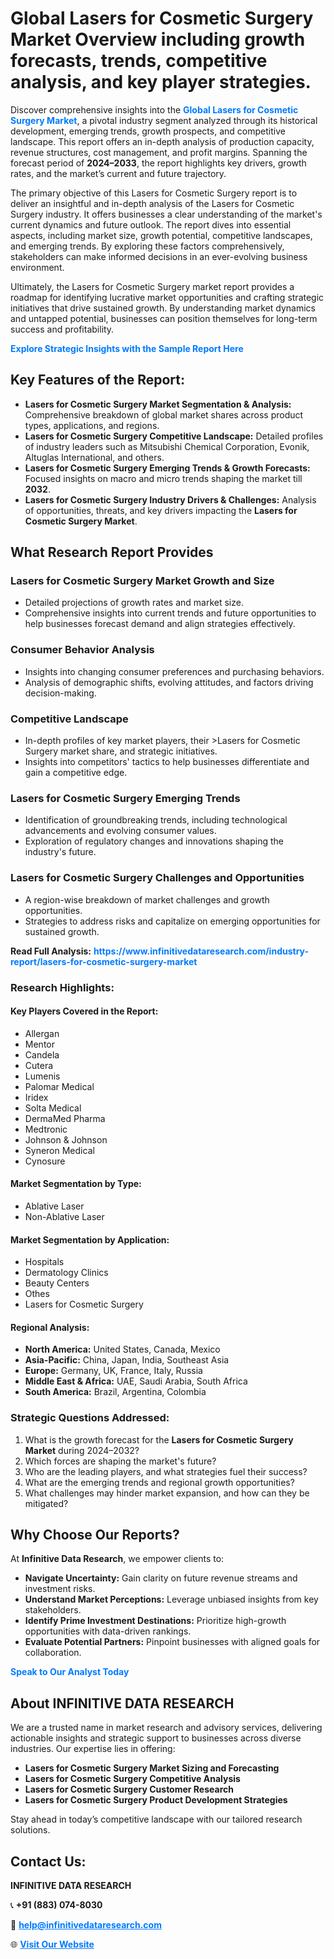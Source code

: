 <h1>Global Lasers for Cosmetic Surgery Market Overview including growth forecasts, trends, competitive analysis, and key player strategies.</h1>
<p>
Discover comprehensive insights into the 
<a href="https://www.infinitivedataresearch.com/industry-report/lasers-for-cosmetic-surgery-market" rel="dofollow" style="color: #007BFF; text-decoration: none;"><strong>Global Lasers for Cosmetic Surgery Market</strong></a>, a pivotal industry segment analyzed through its historical development, emerging trends, growth prospects, and competitive landscape. This report offers an in-depth analysis of production capacity, revenue structures, cost management, and profit margins. Spanning the forecast period of <strong>2024–2033</strong>, the report highlights key drivers, growth rates, and the market’s current and future trajectory.
</p>
<p>
The primary objective of this Lasers for Cosmetic Surgery report is to deliver an insightful and in-depth analysis of the Lasers for Cosmetic Surgery industry. It offers businesses a clear understanding of the market's current dynamics and future outlook. The report dives into essential aspects, including market size, growth potential, competitive landscapes, and emerging trends. By exploring these factors comprehensively, stakeholders can make informed decisions in an ever-evolving business environment.
</p>
<p>
Ultimately, the Lasers for Cosmetic Surgery market report provides a roadmap for identifying lucrative market opportunities and crafting strategic initiatives that drive sustained growth. By understanding market dynamics and untapped potential, businesses can position themselves for long-term success and profitability.
</p>
<p>
<a href="https://www.infinitivedataresearch.com/request-sample/reportId=103851" style="color: #007BFF; text-decoration: none;"><strong>Explore Strategic Insights with the Sample Report Here</strong></a>
</p>

<h2>Key Features of the Report:</h2>
<ul>
<li><strong>Lasers for Cosmetic Surgery Market Segmentation & Analysis:</strong> Comprehensive breakdown of global market shares across product types, applications, and regions.</li>
<li><strong>Lasers for Cosmetic Surgery Competitive Landscape:</strong> Detailed profiles of industry leaders such as Mitsubishi Chemical Corporation, Evonik, Altuglas International, and others.</li>
<li><strong>Lasers for Cosmetic Surgery Emerging Trends & Growth Forecasts:</strong> Focused insights on macro and micro trends shaping the market till <strong>2032</strong>.</li>
<li><strong>Lasers for Cosmetic Surgery Industry Drivers & Challenges:</strong> Analysis of opportunities, threats, and key drivers impacting the <strong>Lasers for Cosmetic Surgery Market</strong>.</li>
</ul>

<h2>What Research Report Provides</h2>
<h3>Lasers for Cosmetic Surgery Market Growth and Size</h3>
<ul>
<li>Detailed projections of growth rates and market size.</li>
<li>Comprehensive insights into current trends and future opportunities to help businesses forecast demand and align strategies effectively.</li>
</ul>

<h3>Consumer Behavior Analysis</h3>
<ul>
<li>Insights into changing consumer preferences and purchasing behaviors.</li>
<li>Analysis of demographic shifts, evolving attitudes, and factors driving decision-making.</li>
</ul>

<h3>Competitive Landscape</h3>
<ul>
<li>In-depth profiles of key market players, their >Lasers for Cosmetic Surgery market share, and strategic initiatives.</li>
<li>Insights into competitors' tactics to help businesses differentiate and gain a competitive edge.</li>
</ul>

<h3>Lasers for Cosmetic Surgery Emerging Trends</h3>
<ul>
<li>Identification of groundbreaking trends, including technological advancements and evolving consumer values.</li>
<li>Exploration of regulatory changes and innovations shaping the industry's future.</li>
</ul>

<h3>Lasers for Cosmetic Surgery Challenges and Opportunities</h3>
<ul>
<li>A region-wise breakdown of market challenges and growth opportunities.</li>
<li>Strategies to address risks and capitalize on emerging opportunities for sustained growth.</li>
</ul>
<p><strong>Read Full Analysis:</strong> <a href="https://www.infinitivedataresearch.com/industry-report/lasers-for-cosmetic-surgery-market" rel="dofollow" style="color: #007BFF; text-decoration: none;"><strong>https://www.infinitivedataresearch.com/industry-report/lasers-for-cosmetic-surgery-market</strong></a></p>
<h3>Research Highlights:</h3>
<h4>Key Players Covered in the Report:</h4>
<ul><li>Allergan</li><li>Mentor</li><li>Candela</li><li>Cutera</li><li>Lumenis</li><li>Palomar Medical</li><li>Iridex</li><li>Solta Medical</li><li>DermaMed Pharma</li><li>Medtronic</li><li>Johnson &amp; Johnson</li><li>Syneron Medical</li><li>Cynosure</li></ul>
<h4>Market Segmentation by Type:</h4>
<ul><li>Ablative Laser</li><li>Non-Ablative Laser</li></ul>
<h4>Market Segmentation by Application:</h4>
<ul><li>Hospitals</li><li>Dermatology Clinics</li><li>Beauty Centers</li><li>Othes</li><li>Lasers for Cosmetic Surgery</li></ul>

<h4>Regional Analysis:</h4>
<ul>
<li><strong>North America:</strong> United States, Canada, Mexico</li>
<li><strong>Asia-Pacific:</strong> China, Japan, India, Southeast Asia</li>
<li><strong>Europe:</strong> Germany, UK, France, Italy, Russia</li>
<li><strong>Middle East & Africa:</strong> UAE, Saudi Arabia, South Africa</li>
<li><strong>South America:</strong> Brazil, Argentina, Colombia</li>
</ul>

<h3>Strategic Questions Addressed:</h3>
<ol>
<li>What is the growth forecast for the <strong>Lasers for Cosmetic Surgery Market</strong> during 2024–2032?</li>
<li>Which forces are shaping the market's future?</li>
<li>Who are the leading players, and what strategies fuel their success?</li>
<li>What are the emerging trends and regional growth opportunities?</li>
<li>What challenges may hinder market expansion, and how can they be mitigated?</li>
</ol>

<h2>Why Choose Our Reports?</h2>
<p>At <strong>Infinitive Data Research</strong>, we empower clients to:</p>
<ul>
<li><strong>Navigate Uncertainty:</strong> Gain clarity on future revenue streams and investment risks.</li>
<li><strong>Understand Market Perceptions:</strong> Leverage unbiased insights from key stakeholders.</li>
<li><strong>Identify Prime Investment Destinations:</strong> Prioritize high-growth opportunities with data-driven rankings.</li>
<li><strong>Evaluate Potential Partners:</strong> Pinpoint businesses with aligned goals for collaboration.</li>
</ul>
<p><a href="https://www.infinitivedataresearch.com/industry-report/lasers-for-cosmetic-surgery-market" rel="dofollow" style="color: #007BFF; text-decoration: none;"><strong>Speak to Our Analyst Today</strong></a></p>

<h2>About INFINITIVE DATA RESEARCH</h2>
<p>We are a trusted name in market research and advisory services, delivering actionable insights and strategic support to businesses across diverse industries. Our expertise lies in offering:</p>
<ul>
<li><strong>Lasers for Cosmetic Surgery Market Sizing and Forecasting</strong></li>
<li><strong>Lasers for Cosmetic Surgery Competitive Analysis</strong></li>
<li><strong>Lasers for Cosmetic Surgery Customer Research</strong></li>
<li><strong>Lasers for Cosmetic Surgery Product Development Strategies</strong></li>
</ul>
<p>Stay ahead in today’s competitive landscape with our tailored research solutions.</p>

<h2>Contact Us:</h2>
<p><strong>INFINITIVE DATA RESEARCH</strong></p>
<p>📞 <strong>+91 (883) 074-8030</strong></p>
<p>📧 <strong><a href="mailto:help@infinitivedataresearch.com" style="color: #007BFF;">help@infinitivedataresearch.com</a></strong></p>
<p>🌐 <strong><a href="https://www.infinitivedataresearch.com" rel="dofollow" style="color: #007BFF;">Visit Our Website</a></strong></p>